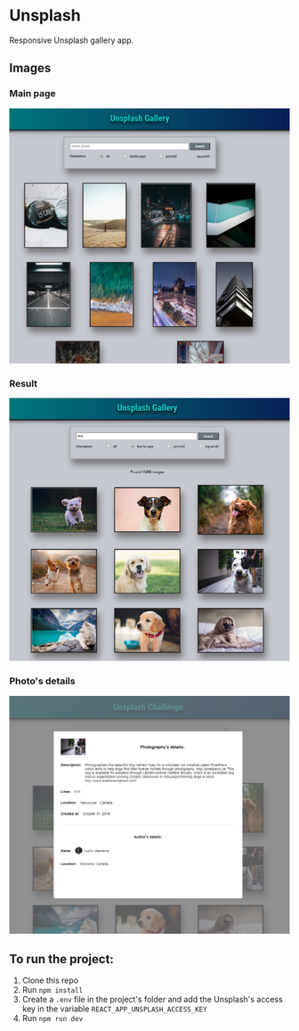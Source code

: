 # Unsplash

Responsive Unsplash gallery app.

## Images

### Main page

![Image of Main page](./img/main.png)

### Result

![Image of Result](./img/result.png)

### Photo's details

![Image of Photo's details](./img/photo-details.png)

## To run the project:

1. Clone this repo
2. Run `npm install`
3. Create a `.env` file in the project's folder and add the Unsplash's access key in the variable `REACT_APP_UNSPLASH_ACCESS_KEY`
4. Run `npm run dev`
